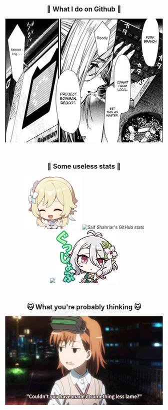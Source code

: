 <h2 align="center">🐋 What I do on Github 🐋</h2>

<p align="center">
  <img width="520" src="images/git_manga.png" alt="git in manga"/>
</p>
<br/>
<h2 align="center">🐬 Some useless stats 🐬</h2>

<p align="center">
  <img height="170" src="images/lumine.png" alt="lumine"/>
  <img src="https://github-readme-stats-saif-shahriars-projects.vercel.app/api/top-langs/?username=saifshahriar&langs_count=20&layout=compact&exclude_repo=saifshahriar.github.io&hide=makefile,roff&theme=tokyonight&timestamp=20250309" alt="Saif Shahriar's GitHub stats"/>
  <br/>
  <img src="https://github-readme-stats-saif-shahriars-projects.vercel.app/api?username=saifshahriar&include_all_commits=true&show_icons=true&hide_rank=true&theme=tokyonight&timestamp=20250309" />
  <img height="170" src="images/kokkoro_ok.png" alt="kokkoro_ok"/>
</p>
<br/>
<h2 align="center">🐱 What you're probably thinking 🐱</h2>

<p align="center">
  <img width="520" src="images/banner.gif" alt="sighs"/>
</p>

<!-- Ripped off from @folliehiyuki -->
